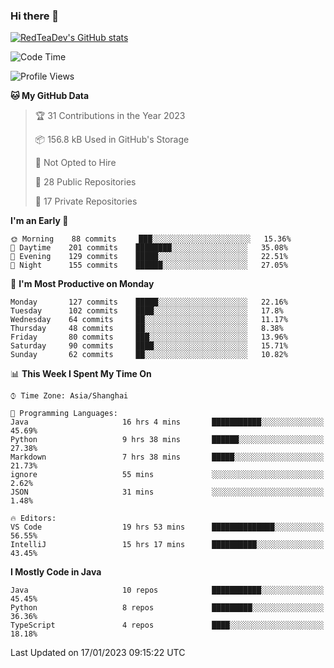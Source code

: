 ### Hi there 👋

<!--
**RedTeaDev/RedTeaDev** is a ✨ _special_ ✨ repository because its `README.md` (this file) appears on your GitHub profile.

Here are some ideas to get you started:

- 🔭 I’m currently working on ...
- 🌱 I’m currently learning ...
- 👯 I’m looking to collaborate on ...
- 🤔 I’m looking for help with ...
- 💬 Ask me about ...
- 📫 How to reach me: ...
- 😄 Pronouns: ...
- ⚡ Fun fact: ...
-->

<!--
[![wakatime](https://wakatime.com/badge/user/6b101ed0-04c0-4490-9283-eb61f2efff96.svg)](https://wakatime.com/@6b101ed0-04c0-4490-9283-eb61f2efff96)
!-->

[![RedTeaDev's GitHub stats](https://github-readme-stats.vercel.app/api?username=RedTeaDev)](https://github.com/anuraghazra/github-readme-stats)
<!--
[![willianrod's wakatime stats](https://github-readme-stats.vercel.app/api/wakatime?username=RedTeaDev)](https://github.com/anuraghazra/github-readme-stats)
!-->
<!--START_SECTION:waka-->
![Code Time](http://img.shields.io/badge/Code%20Time-1%2C153%20hrs%2048%20mins-blue)

![Profile Views](http://img.shields.io/badge/Profile%20Views-1-blue)

**🐱 My GitHub Data** 

> 🏆 31 Contributions in the Year 2023
 > 
> 📦 156.8 kB Used in GitHub's Storage 
 > 
> 🚫 Not Opted to Hire
 > 
> 📜 28 Public Repositories 
 > 
> 🔑 17 Private Repositories  
 > 
**I'm an Early 🐤** 

```text
🌞 Morning    88 commits     ███░░░░░░░░░░░░░░░░░░░░░░   15.36% 
🌆 Daytime    201 commits    ████████░░░░░░░░░░░░░░░░░   35.08% 
🌃 Evening    129 commits    █████░░░░░░░░░░░░░░░░░░░░   22.51% 
🌙 Night      155 commits    ██████░░░░░░░░░░░░░░░░░░░   27.05%

```
📅 **I'm Most Productive on Monday** 

```text
Monday       127 commits    █████░░░░░░░░░░░░░░░░░░░░   22.16% 
Tuesday      102 commits    ████░░░░░░░░░░░░░░░░░░░░░   17.8% 
Wednesday    64 commits     ██░░░░░░░░░░░░░░░░░░░░░░░   11.17% 
Thursday     48 commits     ██░░░░░░░░░░░░░░░░░░░░░░░   8.38% 
Friday       80 commits     ███░░░░░░░░░░░░░░░░░░░░░░   13.96% 
Saturday     90 commits     ████░░░░░░░░░░░░░░░░░░░░░   15.71% 
Sunday       62 commits     ██░░░░░░░░░░░░░░░░░░░░░░░   10.82%

```


📊 **This Week I Spent My Time On** 

```text
⌚︎ Time Zone: Asia/Shanghai

💬 Programming Languages: 
Java                     16 hrs 4 mins       ███████████░░░░░░░░░░░░░░   45.69% 
Python                   9 hrs 38 mins       ██████░░░░░░░░░░░░░░░░░░░   27.38% 
Markdown                 7 hrs 38 mins       █████░░░░░░░░░░░░░░░░░░░░   21.73% 
ignore                   55 mins             ░░░░░░░░░░░░░░░░░░░░░░░░░   2.62% 
JSON                     31 mins             ░░░░░░░░░░░░░░░░░░░░░░░░░   1.48%

🔥 Editors: 
VS Code                  19 hrs 53 mins      ██████████████░░░░░░░░░░░   56.55% 
IntelliJ                 15 hrs 17 mins      ██████████░░░░░░░░░░░░░░░   43.45%

```

**I Mostly Code in Java** 

```text
Java                     10 repos            ███████████░░░░░░░░░░░░░░   45.45% 
Python                   8 repos             █████████░░░░░░░░░░░░░░░░   36.36% 
TypeScript               4 repos             ████░░░░░░░░░░░░░░░░░░░░░   18.18%

```



 Last Updated on 17/01/2023 09:15:22 UTC
<!--END_SECTION:waka-->


